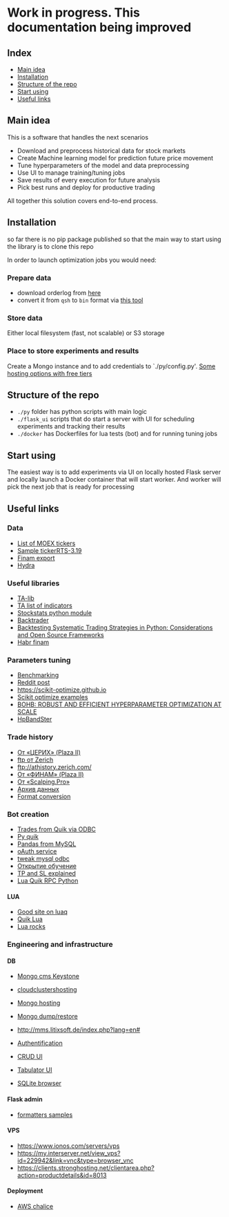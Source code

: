 
# Work in progress. This documentation being improved

## Index

- [Main idea](main-idea)
- [Installation](installation)
- [Structure of the repo](structure-of-the-repo)
- [Start using](start-using)
- [Useful links](#useful-links)

## Main idea

This is a software that handles the next scenarios

- Download and preprocess historical data for stock markets
- Create Machine learning model for prediction future price movement
- Tune hyperparameters of the model and data preprocessing 
- Use UI to manage training/tuning jobs
- Save results of every execution for future analysis
- Pick best runs and deploy for productive trading

All together this solution covers end-to-end process.

## Installation

so far there is no pip package published so that the main way to start using the library is to clone this repo

In order to launch optimization jobs you would need:

### Prepare data

- download orderlog from [here](ftp-от-zerich)
- convert it from `qsh` to `bin` format via [this tool](format-conversion)

### Store data

Either local filesystem (fast, not scalable) or S3 storage

### Place to store experiments and results

Create a Mongo instance and to add credentials to `./py/config.py'. [Some hosting options with free tiers](db)

## Structure of the repo

- `./py` folder has python scripts with main logic
- `./flask_ui` scripts that do start a server with UI for scheduling experiments and tracking their results
- `./docker` has Dockerfiles for lua tests (bot) and for running tuning jobs

## Start using

The easiest way is to add experiments via UI on locally hosted Flask server and locally launch a Docker container that will start worker. And worker will pick the next job that is ready for processing

## Useful links

### Data

- [List of MOEX tickers](https://www.moex.com/ru/derivatives/)
- [Sample tickerRTS-3.19](https://www.moex.com/ru/contract.aspx?code=RTS-3.19)
- [Finam export](https://www.finam.ru/profile/mosbirzha-fyuchersy/rts-3-18-rih8/export/?market=17&em=454183&code=RIH8&apply=0&df=18&mf=0&yf=2019&from=18.01.2019&dt=18&mt=0&yt=2019&to=18.01.2019&p=7&f=RIH8_190118_190118&e=.txt&cn=RIH8&dtf=1&tmf=1&MSOR=1&mstime=on&mstimever=1&sep=1&sep2=1&datf=1&at=1)
- [Hydra](https://stocksharp.ru/products/hydra/)

### Useful libraries

- [TA-lib](https://github.com/mrjbq7/ta-lib)
- [TA list of indicators](https://mrjbq7.github.io/ta-lib/funcs.html)
- [Stockstats python module](https://pythondata.com/stockstats-python-module-various-stock-market-statistics-indicators/)
- [Backtrader](https://www.backtrader.com)
- [Backtesting Systematic Trading Strategies in Python: Considerations and Open Source Frameworks](https://www.quantstart.com/articles/backtesting-systematic-trading-strategies-in-python-considerations-and-open-source-frameworks)
- [Habr finam](https://habr.com/en/post/332700/)

### Parameters tuning

- [Benchmarking](http://ash-aldujaili.github.io/blog/2018/04/01/coco-bayesopt/)
- [Reddit post](https://www.reddit.com/r/MachineLearning/comments/4g2rnu/bayesian_optimization_for_python/)
- https://scikit-optimize.github.io
- [Scikit optimize examples](https://github.com/scikit-optimize/scikit-optimize/blob/master/examples/bayesian-optimization.ipynb)
- [BOHB: ROBUST AND EFFICIENT HYPERPARAMETER OPTIMIZATION AT SCALE](https://www.automl.org/blog_bohb/)
- [HpBandSter](https://github.com/automl/HpBandSter)
 
### Trade history

- [От «ЦЕРИХ» (Plaza II)](http://zerich.qscalp.ru/)
- [ftp от Zerich](ftp://ftp.zerich.com/pub/Terminals/QScalp/History/)
- ftp://athistory.zerich.com/
- [От «ФИНАМ» (Plaza II)](http://finam.qscalp.ru/)
- [От «Scalping.Pro»](http://erinrv.qscalp.ru/)
- [Архив данных](http://qsh.qscalp.ru/)
- [Format conversion](https://github.com/StockSharp/Qsh2Bin)

### Bot creation

- [Trades from Quik via ODBC](https://kbrobot.ru/mysql.html/)
- [Py quik](https://github.com/dv-lebedev/py-quik)
- [Pandas from MySQL](https://pythondata.com/quick-tip-sqlalchemy-for-mysql-and-pandas/)
- [oAuth service](https://auth0.com/docs/quickstart/backend/python/02-using)
- [tweak mysql odbc](https://forum.quik.ru/forum11/topic3264/)
- [Открытие обучение](https://www.opentrainer.ru/videos/lenta-sdelok-ee-interpretatsiya-i-torgovye-signaly/)
- [TP and SL explained](https://www.opentrainer.ru/articles/teyk-profit-i-stop-limit-v-quik-7/)
- [Lua Quik RPC Python](https://github.com/Enfernuz/quik-lua-rpc)
#### LUA
- [Good site on luaq](http://luaq.ru/getFuturesHolding.html)
- [Quik Lua](https://quikluacsharp.ru)
- [Lua rocks](https://stackoverflow.com/questions/33006269/compiling-luasocket-cannot-open-file-string-h/38176102#38176102)

### Engineering and infrastructure

#### DB

- [Mongo cms Keystone](http://demo.keystonejs.com)
- [cloudclustershosting](https://clients.cloudclusters.io/database/mongodb/c47df899a7964e65ab8a41e01f552758/overview)
- [Mongo hosting](https://www.mongoclusters.com)
- [Mongo dump/restore](https://docs.mongodb.com/manual/)
- http://mms.litixsoft.de/index.php?lang=en#
- [Authentification](https://developer.okta.com)
- [CRUD UI](https://www.tutorialrepublic.com/snippets/preview.php?topic=bootstrap&file=crud-data-table-for-database-with-modal-form)
- [Tabulator UI](http://tabulator.info)

- [SQLite browser](https://inloop.github.io/sqlite-viewer/)

#### Flask admin

 - [formatters samples](https://blog.sneawo.com/blog/2017/02/10/flask-admin-formatters-examples/)

#### VPS

- https://www.ionos.com/servers/vps
- https://my.interserver.net/view_vps?id=229942&link=vnc&type=browser_vnc
- https://clients.stronghosting.net/clientarea.php?action=productdetails&id=8013

#### Deployment
 - [AWS chalice](https://chalice.readthedocs.io/en/latest/)

